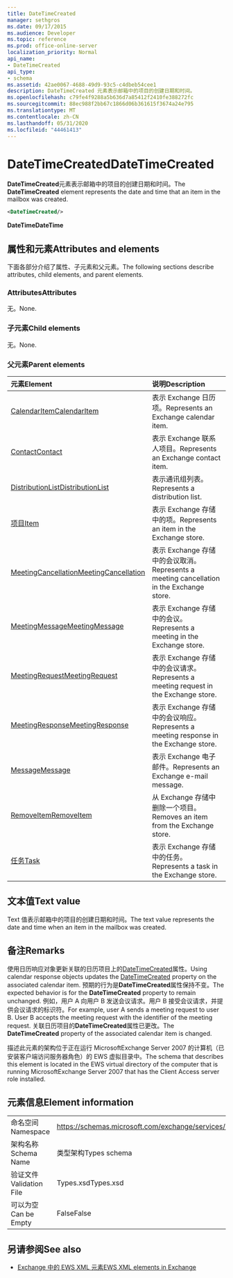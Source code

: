```yaml
---
title: DateTimeCreated
manager: sethgros
ms.date: 09/17/2015
ms.audience: Developer
ms.topic: reference
ms.prod: office-online-server
localization_priority: Normal
api_name:
- DateTimeCreated
api_type:
- schema
ms.assetid: 42ae0067-4688-49d9-93c5-c4dbeb54cee1
description: DateTimeCreated 元素表示邮箱中的项目的创建日期和时间。
ms.openlocfilehash: c79fe4f9288a5b636d7a85412f2410fe388272fc
ms.sourcegitcommit: 88ec988f2bb67c1866d06b361615f3674a24e795
ms.translationtype: MT
ms.contentlocale: zh-CN
ms.lasthandoff: 05/31/2020
ms.locfileid: "44461413"
---
```

# <a name="datetimecreated"></a><span data-ttu-id="d0d31-103">DateTimeCreated</span><span class="sxs-lookup"><span data-stu-id="d0d31-103">DateTimeCreated</span></span>

<span data-ttu-id="d0d31-104">**DateTimeCreated**元素表示邮箱中的项目的创建日期和时间。</span><span class="sxs-lookup"><span data-stu-id="d0d31-104">The **DateTimeCreated** element represents the date and time that an item in the mailbox was created.</span></span> 
  
```xml
<DateTimeCreated/>
```

<span data-ttu-id="d0d31-105">**DateTime**</span><span class="sxs-lookup"><span data-stu-id="d0d31-105">**DateTime**</span></span>

## <a name="attributes-and-elements"></a><span data-ttu-id="d0d31-106">属性和元素</span><span class="sxs-lookup"><span data-stu-id="d0d31-106">Attributes and elements</span></span>

<span data-ttu-id="d0d31-107">下面各部分介绍了属性、子元素和父元素。</span><span class="sxs-lookup"><span data-stu-id="d0d31-107">The following sections describe attributes, child elements, and parent elements.</span></span>
  
### <a name="attributes"></a><span data-ttu-id="d0d31-108">Attributes</span><span class="sxs-lookup"><span data-stu-id="d0d31-108">Attributes</span></span>

<span data-ttu-id="d0d31-109">无。</span><span class="sxs-lookup"><span data-stu-id="d0d31-109">None.</span></span>
  
### <a name="child-elements"></a><span data-ttu-id="d0d31-110">子元素</span><span class="sxs-lookup"><span data-stu-id="d0d31-110">Child elements</span></span>

<span data-ttu-id="d0d31-111">无。</span><span class="sxs-lookup"><span data-stu-id="d0d31-111">None.</span></span>
  
### <a name="parent-elements"></a><span data-ttu-id="d0d31-112">父元素</span><span class="sxs-lookup"><span data-stu-id="d0d31-112">Parent elements</span></span>

|<span data-ttu-id="d0d31-113">**元素**</span><span class="sxs-lookup"><span data-stu-id="d0d31-113">**Element**</span></span>|<span data-ttu-id="d0d31-114">**说明**</span><span class="sxs-lookup"><span data-stu-id="d0d31-114">**Description**</span></span>|
|:-----|:-----|
|[<span data-ttu-id="d0d31-115">CalendarItem</span><span class="sxs-lookup"><span data-stu-id="d0d31-115">CalendarItem</span></span>](calendaritem.md) <br/> |<span data-ttu-id="d0d31-116">表示 Exchange 日历项。</span><span class="sxs-lookup"><span data-stu-id="d0d31-116">Represents an Exchange calendar item.</span></span>  <br/> |
|[<span data-ttu-id="d0d31-117">Contact</span><span class="sxs-lookup"><span data-stu-id="d0d31-117">Contact</span></span>](contact.md) <br/> |<span data-ttu-id="d0d31-118">表示 Exchange 联系人项目。</span><span class="sxs-lookup"><span data-stu-id="d0d31-118">Represents an Exchange contact item.</span></span>  <br/> |
|[<span data-ttu-id="d0d31-119">DistributionList</span><span class="sxs-lookup"><span data-stu-id="d0d31-119">DistributionList</span></span>](distributionlist.md) <br/> |<span data-ttu-id="d0d31-120">表示通讯组列表。</span><span class="sxs-lookup"><span data-stu-id="d0d31-120">Represents a distribution list.</span></span>  <br/> |
|[<span data-ttu-id="d0d31-121">项目</span><span class="sxs-lookup"><span data-stu-id="d0d31-121">Item</span></span>](item.md) <br/> |<span data-ttu-id="d0d31-122">表示 Exchange 存储中的项。</span><span class="sxs-lookup"><span data-stu-id="d0d31-122">Represents an item in the Exchange store.</span></span>  <br/> |
|[<span data-ttu-id="d0d31-123">MeetingCancellation</span><span class="sxs-lookup"><span data-stu-id="d0d31-123">MeetingCancellation</span></span>](meetingcancellation.md) <br/> |<span data-ttu-id="d0d31-124">表示 Exchange 存储中的会议取消。</span><span class="sxs-lookup"><span data-stu-id="d0d31-124">Represents a meeting cancellation in the Exchange store.</span></span>  <br/> |
|[<span data-ttu-id="d0d31-125">MeetingMessage</span><span class="sxs-lookup"><span data-stu-id="d0d31-125">MeetingMessage</span></span>](meetingmessage.md) <br/> |<span data-ttu-id="d0d31-126">表示 Exchange 存储中的会议。</span><span class="sxs-lookup"><span data-stu-id="d0d31-126">Represents a meeting in the Exchange store.</span></span>  <br/> |
|[<span data-ttu-id="d0d31-127">MeetingRequest</span><span class="sxs-lookup"><span data-stu-id="d0d31-127">MeetingRequest</span></span>](meetingrequest.md) <br/> |<span data-ttu-id="d0d31-128">表示 Exchange 存储中的会议请求。</span><span class="sxs-lookup"><span data-stu-id="d0d31-128">Represents a meeting request in the Exchange store.</span></span>  <br/> |
|[<span data-ttu-id="d0d31-129">MeetingResponse</span><span class="sxs-lookup"><span data-stu-id="d0d31-129">MeetingResponse</span></span>](meetingresponse.md) <br/> |<span data-ttu-id="d0d31-130">表示 Exchange 存储中的会议响应。</span><span class="sxs-lookup"><span data-stu-id="d0d31-130">Represents a meeting response in the Exchange store.</span></span>  <br/> |
|[<span data-ttu-id="d0d31-131">Message</span><span class="sxs-lookup"><span data-stu-id="d0d31-131">Message</span></span>](message-ex15websvcsotherref.md) <br/> |<span data-ttu-id="d0d31-132">表示 Exchange 电子邮件。</span><span class="sxs-lookup"><span data-stu-id="d0d31-132">Represents an Exchange e-mail message.</span></span>  <br/> |
|[<span data-ttu-id="d0d31-133">RemoveItem</span><span class="sxs-lookup"><span data-stu-id="d0d31-133">RemoveItem</span></span>](removeitem.md) <br/> |<span data-ttu-id="d0d31-134">从 Exchange 存储中删除一个项目。</span><span class="sxs-lookup"><span data-stu-id="d0d31-134">Removes an item from the Exchange store.</span></span>  <br/> |
|[<span data-ttu-id="d0d31-135">任务</span><span class="sxs-lookup"><span data-stu-id="d0d31-135">Task</span></span>](task.md) <br/> |<span data-ttu-id="d0d31-136">表示 Exchange 存储中的任务。</span><span class="sxs-lookup"><span data-stu-id="d0d31-136">Represents a task in the Exchange store.</span></span>  <br/> |
   
## <a name="text-value"></a><span data-ttu-id="d0d31-137">文本值</span><span class="sxs-lookup"><span data-stu-id="d0d31-137">Text value</span></span>

<span data-ttu-id="d0d31-138">Text 值表示邮箱中的项目的创建日期和时间。</span><span class="sxs-lookup"><span data-stu-id="d0d31-138">The text value represents the date and time when an item in the mailbox was created.</span></span>
  
## <a name="remarks"></a><span data-ttu-id="d0d31-139">备注</span><span class="sxs-lookup"><span data-stu-id="d0d31-139">Remarks</span></span>

<span data-ttu-id="d0d31-140">使用日历响应对象更新关联的日历项目上的[DateTimeCreated](datetimecreated.md)属性。</span><span class="sxs-lookup"><span data-stu-id="d0d31-140">Using calendar response objects updates the [DateTimeCreated](datetimecreated.md) property on the associated calendar item.</span></span> <span data-ttu-id="d0d31-141">预期的行为是**DateTimeCreated**属性保持不变。</span><span class="sxs-lookup"><span data-stu-id="d0d31-141">The expected behavior is for the **DateTimeCreated** property to remain unchanged.</span></span> <span data-ttu-id="d0d31-142">例如，用户 A 向用户 B 发送会议请求。用户 B 接受会议请求，并提供会议请求的标识符。</span><span class="sxs-lookup"><span data-stu-id="d0d31-142">For example, user A sends a meeting request to user B. User B accepts the meeting request with the identifier of the meeting request.</span></span> <span data-ttu-id="d0d31-143">关联日历项目的**DateTimeCreated**属性已更改。</span><span class="sxs-lookup"><span data-stu-id="d0d31-143">The **DateTimeCreated** property of the associated calendar item is changed.</span></span> 
  
<span data-ttu-id="d0d31-144">描述此元素的架构位于正在运行 MicrosoftExchange Server 2007 的计算机（已安装客户端访问服务器角色）的 EWS 虚拟目录中。</span><span class="sxs-lookup"><span data-stu-id="d0d31-144">The schema that describes this element is located in the EWS virtual directory of the computer that is running MicrosoftExchange Server 2007 that has the Client Access server role installed.</span></span>
  
## <a name="element-information"></a><span data-ttu-id="d0d31-145">元素信息</span><span class="sxs-lookup"><span data-stu-id="d0d31-145">Element information</span></span>

|||
|:-----|:-----|
|<span data-ttu-id="d0d31-146">命名空间</span><span class="sxs-lookup"><span data-stu-id="d0d31-146">Namespace</span></span>  <br/> |https://schemas.microsoft.com/exchange/services/2006/types  <br/> |
|<span data-ttu-id="d0d31-147">架构名称</span><span class="sxs-lookup"><span data-stu-id="d0d31-147">Schema Name</span></span>  <br/> |<span data-ttu-id="d0d31-148">类型架构</span><span class="sxs-lookup"><span data-stu-id="d0d31-148">Types schema</span></span>  <br/> |
|<span data-ttu-id="d0d31-149">验证文件</span><span class="sxs-lookup"><span data-stu-id="d0d31-149">Validation File</span></span>  <br/> |<span data-ttu-id="d0d31-150">Types.xsd</span><span class="sxs-lookup"><span data-stu-id="d0d31-150">Types.xsd</span></span>  <br/> |
|<span data-ttu-id="d0d31-151">可以为空</span><span class="sxs-lookup"><span data-stu-id="d0d31-151">Can be Empty</span></span>  <br/> |<span data-ttu-id="d0d31-152">False</span><span class="sxs-lookup"><span data-stu-id="d0d31-152">False</span></span>  <br/> |
   
## <a name="see-also"></a><span data-ttu-id="d0d31-153">另请参阅</span><span class="sxs-lookup"><span data-stu-id="d0d31-153">See also</span></span>

- [<span data-ttu-id="d0d31-154">Exchange 中的 EWS XML 元素</span><span class="sxs-lookup"><span data-stu-id="d0d31-154">EWS XML elements in Exchange</span></span>](ews-xml-elements-in-exchange.md)

